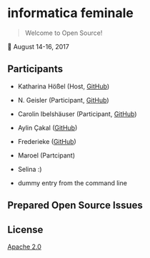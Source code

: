 # informatica feminale

> Welcome to Open Source!

📅 August 14-16, 2017

## Participants
- Katharina Hößel (Host, [GitHub](https://github.com/katsel))
- N. Geisler (Participant, [GitHub](https://github.com/geislern/))
- Carolin Ibelshäuser (Participant, [GitHub](https://github.com/Caro-Lin))
- Aylin Çakal ([GitHub](https://github.com/aylincakal))
- Frederieke ([GitHub](https://github.com/frefell))
- Maroel (Partcipant)
- Selina :)

- dummy entry from the command line
## Prepared Open Source Issues

## License

[Apache 2.0](http://www.apache.org/licenses/LICENSE-2.0)
